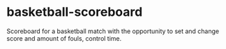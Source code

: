 # basketball-scoreboard
 Scoreboard for a basketball match with the opportunity to set and change score and amount of fouls, control time.
